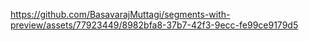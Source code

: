 

https://github.com/BasavarajMuttagi/segments-with-preview/assets/77923449/8982bfa8-37b7-42f3-9ecc-fe99ce9179d5

